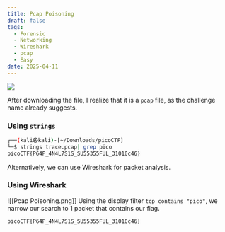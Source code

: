 ```yaml
---
title: Pcap Poisoning
draft: false
tags:
  - Forensic
  - Networking
  - Wireshark
  - pcap
  - Easy
date: 2025-04-11
---
```



![](https://tan-junwei.github.io/CTF-Writeups/Assets/PicoCTF-PcapPoisoning.png)

After downloading the file, I realize that it is a `pcap` file, as the challenge name already suggests.

### Using `strings`
```bash
┌──(kali㉿kali)-[~/Downloads/picoCTF]
└─$ strings trace.pcap| grep pico    
picoCTF{P64P_4N4L7S1S_SU55355FUL_31010c46}
```
Alternatively, we can use Wireshark for packet analysis.

### Using Wireshark
![[Pcap Poisoning.png]]
Using the display filter `tcp contains "pico"`, we narrow our search to 1 packet that contains our flag.

```text
picoCTF{P64P_4N4L7S1S_SU55355FUL_31010c46}
```

